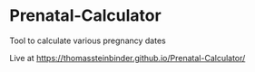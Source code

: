 # Prenatal-Calculator
Tool to calculate various pregnancy dates

Live at https://thomassteinbinder.github.io/Prenatal-Calculator/
